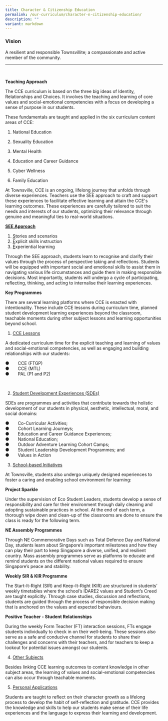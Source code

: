 ```yaml
---
title: Character & Citizenship Education
permalink: /our-curriculum/character-n-citizenship-education/
description: ""
variant: markdown
---
```

<h3>Vision</h3>

A resilient and responsible Townsvillite; a compassionate and active member of the community.<hr><br>

<strong>Teaching Approach</strong>

The CCE curriculum is based on the three big ideas of Identity, Relationships and Choices. It involves the teaching and learning of core values and social-emotional competencies with a focus on developing a sense of purpose in our students.


These fundamentals are taught and applied in the six curriculum content areas of CCE:
1.  National Education
    
2.  Sexuality Education
    
3.  Mental Health
    
4.  Education and Career Guidance
    
5.  Cyber Wellness
    
6.  Family Education

At Townsville, CCE is an ongoing, lifelong journey that unfolds through diverse experiences. Teachers use the SEE approach to craft and support these experiences to facilitate effective learning and attain the CCE's learning outcomes. These experiences are carefully tailored to suit the needs and interests of our students, optimizing their relevance through genuine and meaningful ties to real-world situations.

<strong><u>SEE Approach</u></strong>

1.  <u>S</u>tories and scenarios<br>
2.  <u>E</u>xplicit skills instruction<br>
3.  <u>E</u>xperiential learning<br>

Through the SEE approach, students learn to recognise and clarify their values through the process of perspective taking and reflections. Students will be equipped with important social and emotional skills to assist them in navigating various life circumstances and guide them in making responsible decisions. Most importantly, students will undergo a cycle of participating, reflecting, thinking, and acting to internalise their learning experiences.

<strong>Key Programmes</strong>

There are several learning platforms where CCE is enacted with intentionality. These include CCE lessons during curriculum time, planned student development learning experiences beyond the classroom, teachable moments during other subject lessons and learning opportunities beyond school.<br>

1.  <u>CCE Lessons</u>
    

A dedicated curriculum time for the explicit teaching and learning of values and social-emotional competencies, as well as engaging and building relationships with our students:

● &nbsp; &nbsp; &nbsp; CCE (FTGP)<br>
● &nbsp; &nbsp; &nbsp; CCE (MTL)<br>
● &nbsp; &nbsp; &nbsp; PAL (P1 and P2)<br>

&nbsp;

2.  <u>Student Development Experiences (SDEs)</u>
    

SDEs are programmes and activities that contribute towards the holistic development of our students in physical, aesthetic, intellectual, moral, and social domains:

● &nbsp; &nbsp; &nbsp; Co-Curricular Activities;<br>
● &nbsp; &nbsp; &nbsp; Cohort Learning Journeys;<br>
● &nbsp; &nbsp; &nbsp; Education and Career Guidance Experiences;<br>
● &nbsp; &nbsp; &nbsp; National Education;<br>
● &nbsp; &nbsp; &nbsp; Outdoor Adventure Learning Cohort Camps;<br>
● &nbsp; &nbsp; &nbsp; Student Leadership Development Programmes; and<br>
● &nbsp; &nbsp; &nbsp; Values in Action<br>













3.  <u>School-based Initiatives</u>
    

At Townsville, students also undergo uniquely designed experiences to foster a caring and enabling school environment for learning:

<strong>Project Sparkle</strong>

Under the supervision of Eco Student Leaders, students develop a sense of responsibility and care for their environment through daily cleaning and adopting sustainable practices in school. At the end of each term, a thorough wipe down and clean-up of the classrooms are done to ensure the class is ready for the following term.



<strong>NE Assembly Programmes</strong>

Through NE Commemorative Days such as Total Defence Day and National Day, students learn about Singapore’s important milestones and how they can play their part to keep Singapore a diverse, unified, and resilient country. Mass assembly programmes serve as platforms to educate and remind students on the different national values required to ensure Singapore’s peace and stability.

<strong>Weekly SIR &amp; KIR Programme</strong>

The Start-It-Right (SIR) and Keep-It-Right (KIR) are structured in students’ weekly timetables where the school’s IDARE2 values and Student’s Creed are taught explicitly. Through case studies, discussion and reflections, students are guided through the process of responsible decision making that is anchored on the values and expected behaviours.



<strong>Positive Teacher - Student Relationships</strong>

During the weekly Form Teacher (FT) interaction sessions, FTs engage students individually to check in on their well-being. These sessions also serve as a safe and conducive channel for students to share their challenges and concerns with their teachers, and for teachers to keep a lookout for potential issues amongst our students.

4.  <u>Other Subjects</u>
    

Besides linking CCE learning outcomes to content knowledge in other subject areas, the learning of values and social-emotional competencies can also occur through teachable moments.

5.  <u>Personal Applications</u>
    

Students are taught to reflect on their character growth as a lifelong process to develop the habit of self-reflection and gratitude. CCE provides the knowledge and skills to help our students make sense of their life experiences and the language to express their learning and development.